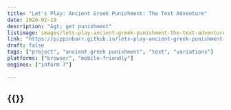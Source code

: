 ```yaml
---
title: "Let's Play: Ancient Greek Punishment: The Text Adventure"
date: 2020-02-19
description: "&gt; get punishment"
listimage: images/lets-play-ancient-greek-punishment-the-text-adventure-icon.png
link: "https://pippinbarr.github.io/lets-play-ancient-greek-punishment-the-text-adventure/info/"
draft: false
tags: ["project", "ancient greek punishment", "text", "variations"]
platforms: ["browser", "mobile-friendly"]
engines: ["inform 7"]

---
```


## {{<param title >}}

